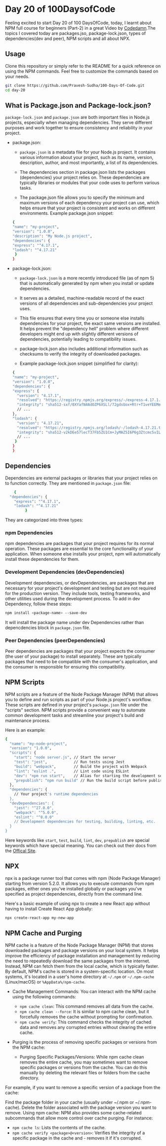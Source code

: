 # Day 20 of 100DaysofCode

Feeling excited to start Day 20 of 100 DaysOfCode, today, I learnt about NPM full course for beginners (Part-2) in a great Video by [Codedamn](https://youtu.be/cjoTTSbOuG0?si=wuQHLd8x--mETWsh).The topics I covered today are packages.jso, package-lock.json, types of dependencies(dev and peer), NPM scripts and all about NPX. 

## Usage

Clone this repository or simply refer to the README for a quick reference on using the NPM commands. Feel free to customize the commands based on your needs.

```bash
git clone https://github.com/Pravesh-Sudha/100-Days-Of-Code.git
cd day-20
```

## What is Package.json and Package-lock.json?

`package-lock.json` and `package.json` are both important files in Node.js projects, especially when managing dependencies. They serve different purposes and work together to ensure consistency and reliability in your project.

- package.json:
    
    - `package.json` is a metadata file for your Node.js project. It contains various information about your project, such as its name, version, description, author, and most importantly, a list of its dependencies.

    - The dependencies section in package.json lists the packages (dependencies) your project relies on. These dependencies are typically libraries or modules that your code uses to perform various tasks.

    - The package.json file allows you to specify the minimum and maximum versions of each dependency your project can use, which helps ensure that your project is consistent and works on different environments.
    Example package.json snippet:

    ```bash
    {
  "name": "my-project",
  "version": "1.0.0",
  "description": "My Node.js project",
  "dependencies": {
    "express": "^4.17.1",
    "lodash": "^4.17.21"
     }
    }
    ```

- package-lock.json:

    - `package-lock.json` is a more recently introduced file (as of npm 5) that is automatically generated by npm when you install or update dependencies.

    - It serves as a detailed, machine-readable record of the exact versions of all dependencies and sub-dependencies your project uses.

    - This file ensures that every time you or someone else installs dependencies for your project, the exact same versions are installed. It helps prevent the "dependency hell" problem where different developers might end up with slightly different versions of dependencies, potentially leading to compatibility issues.

    - package-lock.json also includes additional information such as checksums to verify the integrity of downloaded packages.

    - Example package-lock.json snippet (simplified for clarity):
    
    ```bash
    {
  "name": "my-project",
  "version": "1.0.0",
  "dependencies": {
    "express": {
      "version": "4.17.1",
      "resolved": "https://registry.npmjs.org/express/-/express-4.17.1.tgz",
      "integrity": "sha512-sxf/0XYafN4AdOZP6XSLl/72gdsUox+Rtr+T1veYEEMe5ZUjQbPr1Nhl/Y0h6pQQcnUTPwiv3puVPboeF6FfNkg==",
      // ...
    },
    "lodash": {
      "version": "4.17.21",
      "resolved": "https://registry.npmjs.org/lodash/-/lodash-4.17.21.tgz",
      "integrity": "sha512-v2kDEe57lecT37Fb5ZU1Cm+JyMAZ5I6P6g3Ztcmc5vILg0pKJ5lF6V/eGBbc3UgMHpuB/snZP3B2V10YI10F5YQ==",
      // ...
     }
    }
    }
    ```

## Dependencies

Dependencies are external packages or libraries that your project relies on to function correctly. They are mentioned in `package.json` file:

```bash
    {
  "dependencies": {
    "express": "^4.17.1",
    "lodash": "^4.17.21"
         }
```

They are categorized into three types:

### npm Dependencies

npm dependencies are packages that your project requires for its normal operation. These packages are essential to the core functionality of your application. When someone else installs your project, npm will automatically install these dependencies for them.

### Development Dependencies (devDependencies)

Development dependencies, or devDependencies, are packages that are necessary for your project's development and testing but are not required for the production version. They include tools, testing frameworks, and other utilities used during the development process. To add in dev Dependency, follow these steps:

```bash
npm install <package-name> --save-dev
```

It will install the package name under dev Dependencies rather than depencdencies block in `package.json` file.

### Peer Dependencies (peerDependencies)

Peer dependencies are packages that your project expects the consumer (the user of your package) to install separately. These are typically packages that need to be compatible with the consumer's application, and the consumer is responsible for ensuring this compatibility.

## NPM Scripts

NPM scripts are a feature of the Node Package Manager (NPM) that allows you to define and run scripts as part of your Node.js project's workflow. These scripts are defined in your project's `package.json` file under the "scripts" section. NPM scripts provide a convenient way to automate common development tasks and streamline your project's build and maintenance process.

Here is an example:

```bash
{
  "name": "my-node-project",
  "version": "1.0.0",
  "scripts": {
    "start": "node server.js", // Start the server
    "test": "jest",            // Run tests using Jest
    "build": "webpack",        // Build the project with Webpack
    "lint": "eslint .",        // Lint code using ESLint
    "dev": "npm run start",    // Alias for starting the development server
    "prepublish": "npm run build" // Run the build script before publishing
  },
  "dependencies": {
    // Your project's runtime dependencies
  },
  "devDependencies": {
    "jest": "^27.0.0",
    "webpack": "^5.0.0",
    "eslint": "^8.0.0"
    // Development dependencies for testing, building, linting, etc.
  }
}

```
Here keywords like `start`, `test`, `build`, `lint`, `dev`, `prepublish` are special keywords which have special meaning. You can check out their docs from the [Offical Site](https://docs.npmjs.com/cli/v9/using-npm/scripts).

## NPX 

npx is a package runner tool that comes with npm (Node Package Manager) starting from version 5.2.0. It allows you to execute commands from npm packages, either ones you've installed globally or packages you've specified as project dependencies, directly from the command line.

Here's a basic example of using npx to create a new React app without having to install Create React App globally:

```bash
npx create-react-app my-new-app
```

## NPM Cache and Purging

NPM cache is a feature of the Node Package Manager (NPM) that stores downloaded packages and package versions on your local system. It helps improve the efficiency of package installation and management by reducing the need to repeatedly download the same packages from the internet. Instead, NPM can fetch them from the local cache, which is typically faster.  By default, NPM's cache is stored in a system-specific location. On most systems, it's located in a user's home directory at `~/.npm` or `~/.npm-cache` (Linux/macOS) or `%AppData%/npm-cache`.

- Cache Management Commands: You can interact with the NPM cache using the following commands:

    - `npm cache clean`: This command removes all data from the cache.
    - `npm cache clean --force`: It is similar to npm cache clean, but it forcefully removes the cache without  prompting for confirmation.
    - `npm cache verify`: This command checks the integrity of cached data and removes any corrupted entries without clearing the entire cache.

- Purging is the process of removing specific packages or versions from the NPM cache:

    - Purging Specific Packages/Versions: While npm cache clean removes the entire cache, you may sometimes want to remove specific packages or versions from the cache. You can do this manually by deleting the relevant files or folders from the cache directory.

For example, if you want to remove a specific version of a package from the cache:

Find the package folder in your cache (usually under ~/.npm or ~/.npm-cache).
Delete the folder associated with the package version you want to remove.
Using npm cache: NPM also provides some cache-related subcommands that allow more control over cache purging. For instance:

   - `npm cache ls`: Lists the contents of the cache.
   - `npm cache verify <package>@<version>`: Verifies the integrity of a specific package in the cache and -   removes it if it's corrupted.
